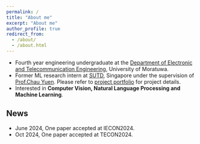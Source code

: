 ```yaml
---
permalink: /
title: "About me"
excerpt: "About me"
author_profile: true
redirect_from: 
  - /about/
  - /about.html
---
```


- Fourth year engineering undergraduate at the [Department of Electronic and Telecommunication Engineering](https://ent.uom.lk/), University of Moratuwa. 
- Former ML research intern at [SUTD](https://www.sutd.edu.sg/), Singapore under the supervision of [Prof.Chau Yuen](https://scholar.google.com/citations?user=7VLbLUMAAAAJ&hl=en). Please refer to [project portfolio](portfolio/) for project details.
- Interested in **Computer Vision, Natural Language Processing and Machine Learning**.

## News
- June 2024, One paper accepted at IECON2024.
- Oct 2024, One paper accepted at TECON2024.

